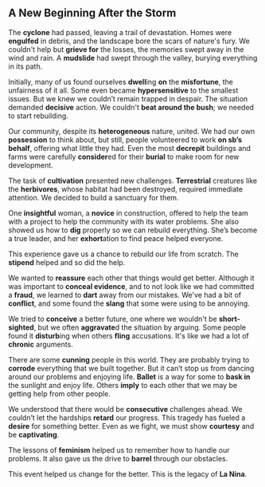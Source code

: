 ## A New Beginning After the Storm

The **cyclone** had passed, leaving a trail of devastation. Homes were **engulfed** in debris, and the landscape bore the scars of nature's fury. We couldn't help but **grieve for** the losses, the memories swept away in the wind and rain. A **mudslide** had swept through the valley, burying everything in its path.

Initially, many of us found ourselves **dwell**ing **on** the **misfortune**, the unfairness of it all. Some even became **hypersensitive** to the smallest issues. But we knew we couldn’t remain trapped in despair. The situation demanded **decisive** action. We couldn't **beat around the bush**; we needed to start rebuilding.

Our community, despite its **heterogeneous** nature, united. We had our own **possession** to think about, but still, people volunteered to work **on sb’s behalf**, offering what little they had. Even the most **decrepit** buildings and farms were carefully **consider**ed for their **burial** to make room for new development.

The task of **cultivation** presented new challenges. **Terrestrial** creatures like the **herbivores**, whose habitat had been destroyed, required immediate attention. We decided to build a sanctuary for them.

One **insightful** woman, a **novice** in construction, offered to help the team with a project to help the community with its water problems. She also showed us how to **dig** properly so we can rebuild everything. She’s become a true leader, and her **exhort**ation to find peace helped everyone.

This experience gave us a chance to rebuild our life from scratch. The **stipend** helped and so did the help. 

We wanted to **reassure** each other that things would get better. Although it was important to **conceal evidence**, and to not look like we had committed a **fraud**, we learned to **dart** away from our mistakes. We've had a bit of **conflict**, and some found the **slang** that some were using to be annoying.

We tried to **conceive** a better future, one where we wouldn't be **short-sighted**, but we often **aggravate**d the situation by arguing. Some people found it **disturb**ing when others **fling** accusations. It's like we had a lot of **chronic** arguments.

There are some **cunning** people in this world. They are probably trying to **corrode** everything that we built together. But it can’t stop us from dancing around our problems and enjoying life. **Ballet** is a way for some to **bask in** the sunlight and enjoy life. Others **imply** to each other that we may be getting help from other people.

We understood that there would be **consecutive** challenges ahead. We couldn’t let the hardships **retard** our progress. This tragedy has fueled a **desire** for something better. Even as we fight, we must show **courtesy** and be **captivating**.

The lessons of **feminism** helped us to remember how to handle our problems. It also gave us the drive to **barrel** through our obstacles.

This event helped us change for the better. This is the legacy of **La Nina**.
